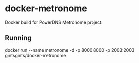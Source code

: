 # docker-metronome
Docker build for PowerDNS Metronome project.

## Running

docker run --name metronome -d -p 8000:8000 -p 2003:2003 gintsgints/docker-metronome